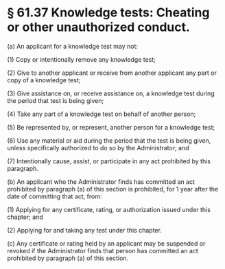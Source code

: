 # § 61.37   Knowledge tests: Cheating or other unauthorized conduct.

(a) An applicant for a knowledge test may not: 


(1) Copy or intentionally remove any knowledge test; 


(2) Give to another applicant or receive from another applicant any part or copy of a knowledge test; 


(3) Give assistance on, or receive assistance on, a knowledge test during the period that test is being given; 


(4) Take any part of a knowledge test on behalf of another person; 


(5) Be represented by, or represent, another person for a knowledge test; 


(6) Use any material or aid during the period that the test is being given, unless specifically authorized to do so by the Administrator; and 


(7) Intentionally cause, assist, or participate in any act prohibited by this paragraph. 


(b) An applicant who the Administrator finds has committed an act prohibited by paragraph (a) of this section is prohibited, for 1 year after the date of committing that act, from: 


(1) Applying for any certificate, rating, or authorization issued under this chapter; and 


(2) Applying for and taking any test under this chapter. 


(c) Any certificate or rating held by an applicant may be suspended or revoked if the Administrator finds that person has committed an act prohibited by paragraph (a) of this section. 




